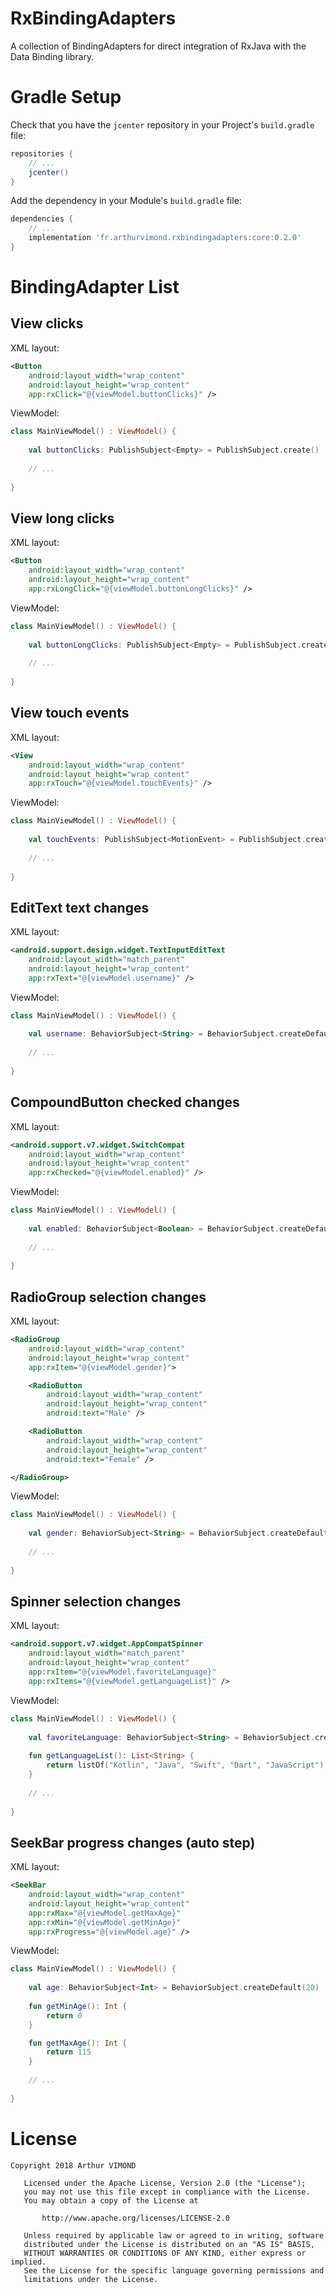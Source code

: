 # RxBindingAdapters
A collection of BindingAdapters for direct integration of RxJava with the Data Binding library.

# Gradle Setup

Check that you have the `jcenter` repository in your Project's `build.gradle` file:

```groovy
repositories {
    // ...
    jcenter()    
}
```

Add the dependency in your Module's `build.gradle` file:

```groovy
dependencies {
    // ...
    implementation 'fr.arthurvimond.rxbindingadapters:core:0.2.0'
}
```

# BindingAdapter List

## View clicks

XML layout:

```xml
<Button
    android:layout_width="wrap_content"
    android:layout_height="wrap_content"
    app:rxClick="@{viewModel.buttonClicks}" />
```

ViewModel:

```kotlin
class MainViewModel() : ViewModel() {
  
    val buttonClicks: PublishSubject<Empty> = PublishSubject.create()
    
    // ...
  
}
```

## View long clicks

XML layout:

```xml
<Button
    android:layout_width="wrap_content"
    android:layout_height="wrap_content"
    app:rxLongClick="@{viewModel.buttonLongClicks}" />
```

ViewModel:

```kotlin
class MainViewModel() : ViewModel() {
  
    val buttonLongClicks: PublishSubject<Empty> = PublishSubject.create()
    
    // ...
  
}
```

## View touch events

XML layout:

```xml
<View
    android:layout_width="wrap_content"
    android:layout_height="wrap_content"
    app:rxTouch="@{viewModel.touchEvents}" />
```

ViewModel:

```kotlin
class MainViewModel() : ViewModel() {
  
    val touchEvents: PublishSubject<MotionEvent> = PublishSubject.create()
    
    // ...
  
}
```

## EditText text changes

XML layout:

```xml
<android.support.design.widget.TextInputEditText
    android:layout_width="match_parent"
    android:layout_height="wrap_content"
    app:rxText="@{viewModel.username}" />
```

ViewModel:

```kotlin
class MainViewModel() : ViewModel() {
  
    val username: BehaviorSubject<String> = BehaviorSubject.createDefault("Arthur")
    
    // ...
  
}
```

## CompoundButton checked changes

XML layout:

```xml
<android.support.v7.widget.SwitchCompat
    android:layout_width="wrap_content"
    android:layout_height="wrap_content"
    app:rxChecked="@{viewModel.enabled}" />
```

ViewModel:

```kotlin
class MainViewModel() : ViewModel() {
  
    val enabled: BehaviorSubject<Boolean> = BehaviorSubject.createDefault(true)
    
    // ...
  
}
```

## RadioGroup selection changes

XML layout:

```xml
<RadioGroup
    android:layout_width="wrap_content"
    android:layout_height="wrap_content"
    app:rxItem="@{viewModel.gender}">

    <RadioButton
        android:layout_width="wrap_content"
        android:layout_height="wrap_content"
        android:text="Male" />

    <RadioButton
        android:layout_width="wrap_content"
        android:layout_height="wrap_content"
        android:text="Female" />

</RadioGroup>
```

ViewModel:

```kotlin
class MainViewModel() : ViewModel() {
  
    val gender: BehaviorSubject<String> = BehaviorSubject.createDefault("Male")
    
    // ...
  
}
```

## Spinner selection changes

XML layout:

```xml
<android.support.v7.widget.AppCompatSpinner
    android:layout_width="match_parent"
    android:layout_height="wrap_content"
    app:rxItem="@{viewModel.favoriteLanguage}"
    app:rxItems="@{viewModel.getLanguageList}" />
```

ViewModel:

```kotlin
class MainViewModel() : ViewModel() {
  
    val favoriteLanguage: BehaviorSubject<String> = BehaviorSubject.createDefault("Kotlin")
    
    fun getLanguageList(): List<String> {
        return listOf("Kotlin", "Java", "Swift", "Dart", "JavaScript")
    }
    
    // ...
  
}
```

## SeekBar progress changes (auto step)

XML layout:

```xml
<SeekBar
    android:layout_width="wrap_content"
    android:layout_height="wrap_content"
    app:rxMax="@{viewModel.getMaxAge}"
    app:rxMin="@{viewModel.getMinAge}"
    app:rxProgress="@{viewModel.age}" />
```

ViewModel:

```kotlin
class MainViewModel() : ViewModel() {
  
    val age: BehaviorSubject<Int> = BehaviorSubject.createDefault(20)
    
    fun getMinAge(): Int {
        return 0
    }

    fun getMaxAge(): Int {
        return 115
    }
    
    // ...
  
}
```



# License

```
Copyright 2018 Arthur VIMOND

   Licensed under the Apache License, Version 2.0 (the "License");
   you may not use this file except in compliance with the License.
   You may obtain a copy of the License at

       http://www.apache.org/licenses/LICENSE-2.0

   Unless required by applicable law or agreed to in writing, software
   distributed under the License is distributed on an "AS IS" BASIS,
   WITHOUT WARRANTIES OR CONDITIONS OF ANY KIND, either express or implied.
   See the License for the specific language governing permissions and
   limitations under the License.
```